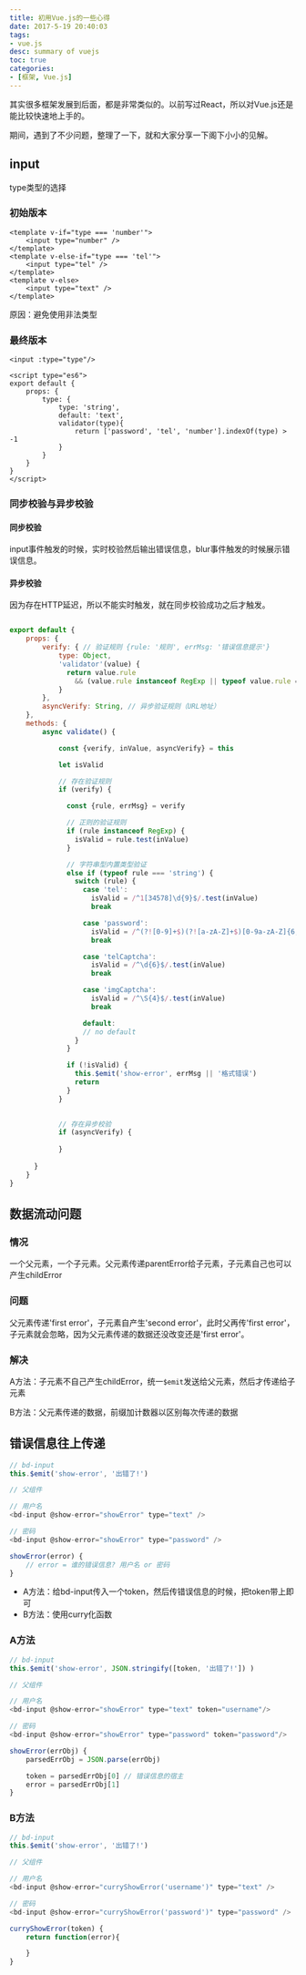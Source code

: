 ```yaml
---
title: 初用Vue.js的一些心得
date: 2017-5-19 20:40:03
tags: 
- vue.js
desc: summary of vuejs
toc: true
categories:
- [框架, Vue.js]
---
```


其实很多框架发展到后面，都是非常类似的。以前写过React，所以对Vue.js还是能比较快速地上手的。

期间，遇到了不少问题，整理了一下，就和大家分享一下阁下小小的见解。

<!-- more -->

## input

type类型的选择

### 初始版本

```vue
<template v-if="type === 'number'">
    <input type="number" />
</template>
<template v-else-if="type === 'tel'">
    <input type="tel" />
</template>
<template v-else>
    <input type="text" />
</template>
```

原因：避免使用非法类型

### 最终版本

```vue
<input :type="type"/>

<script type="es6">
export default {
    props: {
        type: {
            type: 'string',
            default: 'text',
            validator(type){
                return ['password', 'tel', 'number'].indexOf(type) > -1
            }
        }
    }
}
</script>
```

### 同步校验与异步校验

#### 同步校验

input事件触发的时候，实时校验然后输出错误信息，blur事件触发的时候展示错误信息。

#### 异步校验

因为存在HTTP延迟，所以不能实时触发，就在同步校验成功之后才触发。

```js

export default {
    props: {
        verify: { // 验证规则 {rule: '规则', errMsg: '错误信息提示'}
            type: Object,
            'validator'(value) {
              return value.rule 
                && (value.rule instanceof RegExp || typeof value.rule === 'string')
            }
        },
        asyncVerify: String, // 异步验证规则（URL地址）
    },
    methods: {
        async validate() {

            const {verify, inValue, asyncVerify} = this

            let isValid

            // 存在验证规则
            if (verify) {

              const {rule, errMsg} = verify

              // 正则的验证规则
              if (rule instanceof RegExp) {
                isValid = rule.test(inValue)
              }

              // 字符串型内置类型验证
              else if (typeof rule === 'string') {
                switch (rule) {
                  case 'tel':
                    isValid = /^1[34578]\d{9}$/.test(inValue)
                    break

                  case 'password':
                    isValid = /^(?![0-9]+$)(?![a-zA-Z]+$)[0-9a-zA-Z]{6,12}$/.test(inValue)
                    break

                  case 'telCaptcha':
                    isValid = /^\d{6}$/.test(inValue)
                    break

                  case 'imgCaptcha':
                    isValid = /^\S{4}$/.test(inValue)
                    break

                  default:
                  // no default
                }
              }

              if (!isValid) {
                this.$emit('show-error', errMsg || '格式错误')
                return
              }
            }
            

            // 存在异步校验
            if (asyncVerify) {
              
            }
            
      }
    }
}
```

## 数据流动问题

### 情况

一个父元素，一个子元素。父元素传递parentError给子元素，子元素自己也可以产生childError

### 问题

父元素传递'first error'，子元素自产生'second error'，此时父再传'first error'，子元素就会忽略，因为父元素传递的数据还没改变还是'first error'。

### 解决

A方法：子元素不自己产生childError，统一`$emit`发送给父元素，然后才传递给子元素

B方法：父元素传递的数据，前缀加计数器以区别每次传递的数据

## 错误信息往上传递

```js
// bd-input
this.$emit('show-error', '出错了!')

// 父组件

// 用户名
<bd-input @show-error="showError" type="text" />

// 密码
<bd-input @show-error="showError" type="password" />

showError(error) {
    // error = 谁的错误信息? 用户名 or 密码
}

```

- A方法：给bd-input传入一个token，然后传错误信息的时候，把token带上即可
- B方法：使用curry化函数

### A方法

```js
// bd-input
this.$emit('show-error', JSON.stringify([token, '出错了!']) )

// 父组件

// 用户名
<bd-input @show-error="showError" type="text" token="username"/>

// 密码
<bd-input @show-error="showError" type="password" token="password"/>

showError(errObj) {
    parsedErrObj = JSON.parse(errObj)

    token = parsedErrObj[0] // 错误信息的宿主
    error = parsedErrObj[1]
}
```

### B方法

```js
// bd-input
this.$emit('show-error', '出错了!')

// 父组件

// 用户名
<bd-input @show-error="curryShowError('username')" type="text" />

// 密码
<bd-input @show-error="curryShowError('password')" type="password" />

curryShowError(token) {
    return function(error){

    }
}
```


